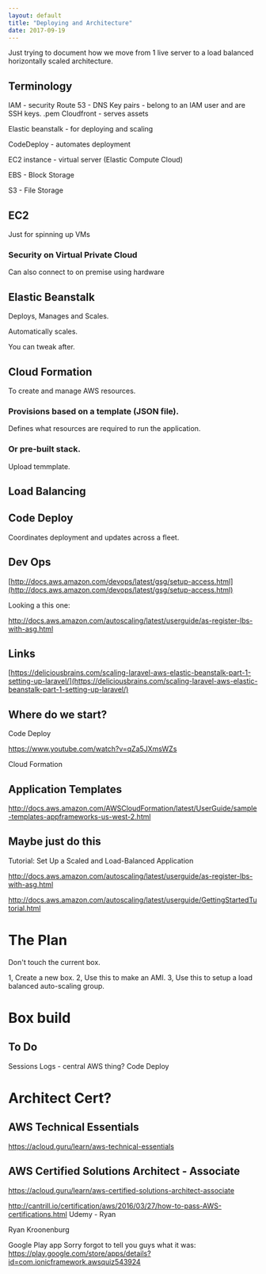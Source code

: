 ```yaml
---
layout: default
title: "Deploying and Architecture"
date: 2017-09-19
---
```




Just trying to document how we move from 1 live server to a load balanced horizontally scaled architecture.

## Terminology

IAM - security
Route 53 - DNS
Key pairs - belong to an IAM user and are SSH keys.  .pem
Cloudfront - serves assets

Elastic beanstalk - for deploying and scaling

CodeDeploy - automates deployment

EC2 instance - virtual server (Elastic Compute Cloud)

EBS - Block Storage

S3 - File Storage

## EC2

Just for spinning up VMs

### Security on Virtual Private Cloud
Can also connect to on premise using hardware

## Elastic Beanstalk

Deploys, Manages and Scales.

Automatically scales.

You can tweak after.

## Cloud Formation

To create and manage AWS resources.

### Provisions based on a template (JSON file). 
Defines what resources are required to run the application.


### Or pre-built stack. 

Upload temmplate.

## Load Balancing

## Code Deploy

Coordinates deployment and updates across a fleet.





## Dev Ops
[http://docs.aws.amazon.com/devops/latest/gsg/setup-access.html](http://docs.aws.amazon.com/devops/latest/gsg/setup-access.html)

Looking a this one:

http://docs.aws.amazon.com/autoscaling/latest/userguide/as-register-lbs-with-asg.html

## Links

[https://deliciousbrains.com/scaling-laravel-aws-elastic-beanstalk-part-1-setting-up-laravel/](https://deliciousbrains.com/scaling-laravel-aws-elastic-beanstalk-part-1-setting-up-laravel/)


## Where do we start?

Code Deploy

https://www.youtube.com/watch?v=qZa5JXmsWZs

Cloud Formation

## Application Templates

http://docs.aws.amazon.com/AWSCloudFormation/latest/UserGuide/sample-templates-appframeworks-us-west-2.html

## Maybe just do this
Tutorial: Set Up a Scaled and Load-Balanced Application

http://docs.aws.amazon.com/autoscaling/latest/userguide/as-register-lbs-with-asg.html

http://docs.aws.amazon.com/autoscaling/latest/userguide/GettingStartedTutorial.html

# The Plan

Don't touch the current box.

1, Create a new box.
2, Use this to make an AMI.
3, Use this to setup a load balanced auto-scaling group.


# Box build


## To Do
Sessions
Logs - central AWS thing?
Code Deploy





# Architect Cert?

## AWS Technical Essentials 

https://acloud.guru/learn/aws-technical-essentials


## AWS Certified Solutions Architect - Associate

https://acloud.guru/learn/aws-certified-solutions-architect-associate

http://cantrill.io/certification/aws/2016/03/27/how-to-pass-AWS-certifications.html
Udemy - Ryan

Ryan Kroonenburg


Google Play app
Sorry forgot to tell you guys what it was:
https://play.google.com/store/apps/details?id=com.ionicframework.awsquiz543924



















